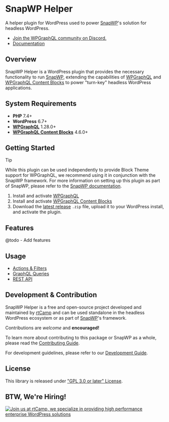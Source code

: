 # SnapWP Helper
A helper plugin for WordPress used to power [SnapWP](https://snapwp.io)'s solution for headless WordPress.

* [Join the WPGraphQL community on Discord.](https://discord.gg/ZQzAqk4heU)
* [Documentation](#usage)

## Overview

SnapWP Helper is a WordPress plugin that provides the necessary functionality to run [SnapWP](https://github.com/rtCamp/snapwp), extending the capabilities of [WPGraphQL](https://github.com/wp-graphql/wp-graphql) and [WPGraphQL Content Blocks](https://github.com/wpengine/wp-graphql-content-blocks) to power "turn-key" headless WordPress applications.

## System Requirements

- **PHP** 7.4+
- **WordPress** 6.7+
- **[WPGraphQL](https://github.com/wp-graphql/wp-graphql/releases)** 1.28.0+
- **[WPGraphQL Content Blocks](https://github.com/wpengine/wp-graphql-content-blocks/releases)** 4.6.0+

## Getting Started


> [!TIP]
> While this plugin can be used independently to provide Block Theme support for WPGraphQL, we recommend using it in conjunction with the SnapWP framework. For more information on setting up this plugin as part of SnapWP, please refer to the [SnapWP documentation](https://github.com/rtCamp/snapwp/blob/main/docs/getting-started.md).

1. Install and activate [WPGraphQL](https://github.com/wp-graphql/wp-graphql/releases)
2. Install and activate [WPGraphQL Content Blocks](https://github.com/wpengine/wp-graphql-content-blocks/releases)
3. Download the [latest release](https://github.com/rtCamp/snapwp-helper/releases) `.zip` file, upload it to your WordPress install, and activate the plugin.

## Features

@todo - Add features

## Usage

- [Actions & Filters](docs/hooks.md)
- [GraphQL Queries](docs/graphql-queries.md)
- [REST API](docs/rest-api.md)

## Development & Contribution

SnapWP Helper is a free and open-source project developed and maintained by [rtCamp](https://rtcamp.com/) and can be used standalone in the headless WordPress ecosystem or as part of  [SnapWP](https://github.com/rtCamp/snapwp)'s framework.

Contributions are _welcome_ and **encouraged!**

To learn more about contributing to this package or SnapWP as a whole, please read the [Contributing Guide](.github/CONTRIBUTING.md).

For development guidelines, please refer to our [Development Guide](DEVELOPMENT.md).

## License

This library is released under ["GPL 3.0 or later" License](LICENSE).

## BTW, We're Hiring!

<a href="https://rtcamp.com/"><img src="https://rtcamp.com/wp-content/uploads/sites/2/2019/04/github-banner@2x.png" alt="Join us at rtCamp, we specialize in providing high performance enterprise WordPress solutions"></a>
